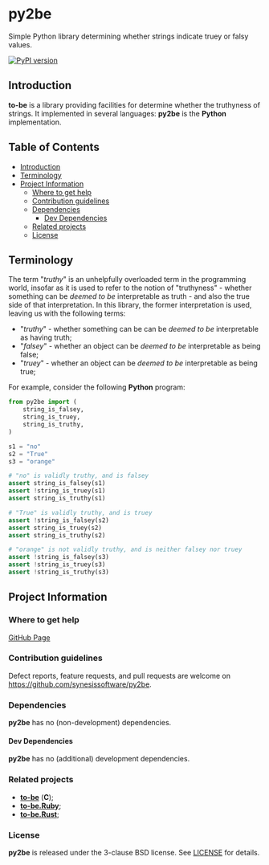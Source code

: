 # py2be <!-- omit in toc -->

Simple Python library determining whether strings indicate truey or falsy values.

[![PyPI version](https://badge.fury.io/py/py2be.svg)](https://badge.fury.io/py/py2be)


## Introduction

**to-be** is a library providing facilities for determine whether the truthyness of strings. It implemented in several languages: **py2be** is the **Python** implementation.


## Table of Contents <!-- omit in toc -->


- [Introduction](#introduction)
- [Terminology](#terminology)
- [Project Information](#project-information)
	- [Where to get help](#where-to-get-help)
	- [Contribution guidelines](#contribution-guidelines)
	- [Dependencies](#dependencies)
		- [Dev Dependencies](#dev-dependencies)
	- [Related projects](#related-projects)
	- [License](#license)


## Terminology

The term "*truthy*" is an unhelpfully overloaded term in the programming world, insofar as it is used to refer to the notion of "truthyness" - whether something can be _deemed to be_ interpretable as truth - and also the true side of that interpretation. In this library, the former interpretation is used, leaving us with the following terms:

* "*truthy*" - whether something can be can be _deemed to be_ interpretable as having truth;
* "*falsey*" - whether an object can be _deemed to be_ interpretable as being false;
* "*truey*" - whether an object can be _deemed to be_ interpretable as being true;

For example, consider the following **Python** program:

```Python
from py2be import (
	string_is_falsey,
	string_is_truey,
	string_is_truthy,
)

s1 = "no"
s2 = "True"
s3 = "orange"

# "no" is validly truthy, and is falsey
assert string_is_falsey(s1)
assert !string_is_truey(s1)
assert string_is_truthy(s1)

# "True" is validly truthy, and is truey
assert !string_is_falsey(s2)
assert string_is_truey(s2)
assert string_is_truthy(s2)

# "orange" is not validly truthy, and is neither falsey nor truey
assert !string_is_falsey(s3)
assert !string_is_truey(s3)
assert !string_is_truthy(s3)
```


## Project Information

### Where to get help

[GitHub Page](https://github.com/synesissoftware/py2be "GitHub Page")


### Contribution guidelines

Defect reports, feature requests, and pull requests are welcome on https://github.com/synesissoftware/py2be.


### Dependencies

**py2be** has no (non-development) dependencies.


#### Dev Dependencies

**py2be** has no (additional) development dependencies.


### Related projects

* [**to-be**](https://github.com/synesissoftware/to-be) (**C**);
* [**to-be.Ruby**](https://github.com/synesissoftware/to-be.Ruby);
* [**to-be.Rust**](https://github.com/synesissoftware/to-be.Rust);


### License

**py2be** is released under the 3-clause BSD license. See [LICENSE](./LICENSE) for details.


<!-- ########################### end of file ########################### -->

